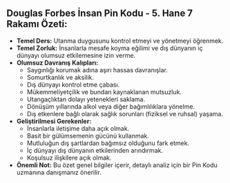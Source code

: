 ## Douglas Forbes İnsan Pin Kodu - 5. Hane 7 Rakamı Özeti:

* **Temel Ders:** Utanma duygusunu kontrol etmeyi ve yönetmeyi öğrenmek.
* **Temel Zorluk:** İnsanlarla mesafe koyma eğilimi ve dış dünyanın iç dünyayı olumsuz etkilemesine izin verme.
* **Olumsuz Davranış Kalıpları:**
    * Saygınlığı korumak adına aşırı hassas davranışlar.
    * Somurtkanlık ve aksilik.
    * Dış dünyayı kontrol etme çabası.
    * Mükemmeliyetçilik ve bundan kaynaklanan mutsuzluk.
    * Utangaçlıktan dolayı yetenekleri saklama.
    * Dönüşüm yıllarında alkol veya diğer bağımlılıklara yönelme.
    * Dış etkenlere bağlı olarak sağlık sorunları (fiziksel ve ruhsal) yaşama. 
* **Geliştirilmesi Gerekenler:**
    * İnsanlarla iletişime daha açık olmak.
    * Basit bir gülümsemenin gücünü kullanmak.
    * Mutluluğun dış şartlardan bağımsız olduğunu fark etmek.
    * İç dünyayı dış dünyanın etkilerinden arındırmak.
    * Koşulsuz ilişkilere açık olmak.
* **Önemli Not:** Bu özet genel bilgiler içerir, detaylı analiz için bir Pin Kodu uzmanına danışmanız önerilir. 
